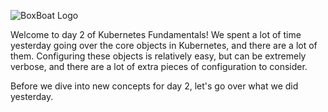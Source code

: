 ![BoxBoat Logo](/boxboat/courses/kubernetes-fundamentals-2/03-ingress/assets/boxboat.png)

Welcome to day 2 of Kubernetes Fundamentals! We spent a lot of time yesterday going over the core objects in Kubernetes, and there are a lot of them. Configuring these objects is relatively easy, but can be extremely verbose, and there are a lot of extra pieces of configuration to consider.

Before we dive into new concepts for day 2, let's go over what we did yesterday.
